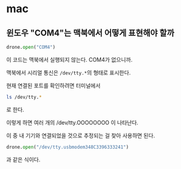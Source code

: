 # mac

## 윈도우 "COM4"는 맥북에서 어떻게 표현해야 할까

```python
drone.open("COM4")
```

이 코드는 맥북에서 실행되지 않는다. COM4가 없으니까. 

맥북에서 시리얼 통신은 `/dev/tty.*`의 형태로 표시한다.

현재 연결된 포트를 확인하려면 터미널에서

```bash
ls /dev/tty.*
```

로 한다.

이렇게 하면 여러 개의 /dev/tty.OOOOOOOO 이 나타난다.

이 중 내 기기와 연결되었을 것으로 추정되는 걸 찾아 사용하면 된다. 

```python
drone.open("/dev/tty.usbmodem348C3396333241")
```

과 같은 식이다. 